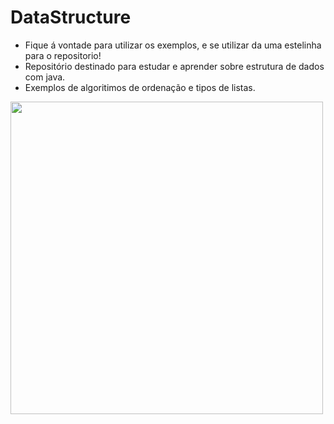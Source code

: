 # DataStructure

-  Fique á vontade para utilizar os exemplos, e se utilizar da uma estelinha para o repositorio!
-  Repositório destinado para estudar e aprender sobre estrutura de dados com java.
-  Exemplos de algoritimos de ordenação e tipos de listas.

<div>
  <img height="500em" src="https://res.cloudinary.com/practicaldev/image/fetch/s--ErFNXqjP--/c_imagga_scale,f_auto,fl_progressive,h_420,q_auto,w_1000/https://dev-to-uploads.s3.amazonaws.com/i/x3akeir98t709d0rbxcy.png">
</div>
